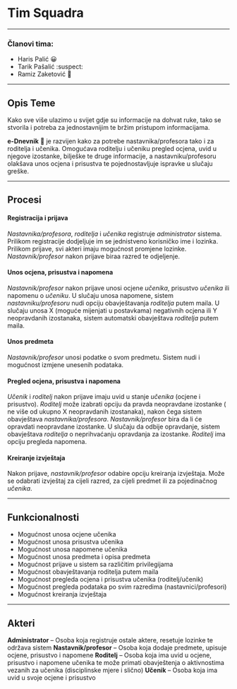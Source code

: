 ﻿# Tim Squadra
***
### Članovi tima:
- Haris Palić :grinning:
- Tarik Pašalić :suspect:
- Ramiz Zaketović :cop:

---

## Opis Teme

Kako sve više ulazimo u svijet gdje su informacije na dohvat ruke, tako se stvorila i potreba za jednostavnijim te bržim pristupom informacijama. 

**e-Dnevnik** :blue_book: je razvijen kako za potrebe nastavnika/profesora tako i za roditelja i učenika. Omogućava roditelju i učeniku pregled ocjena, uvid u njegove izostanke, bilješke te druge informacije, a nastavniku/profesoru olakšava unos ocjena i prisustva te pojednostavljuje ispravke u slučaju greške.

---

## Procesi

#### Registracija i prijava
*Nastavnika/profesora*, *roditelja* i *učenika* registruje *administrator* sistema. Prilikom registracije dodjeljuje im se jednistveno korisničko ime i lozinka. Prilikom prijave, svi akteri imaju mogućnost promjene lozinke. *Nastavnik/profesor* nakon prijave biraa razred te odjeljenje.

#### Unos ocjena, prisustva i napomena
*Nastavnik/profesor* nakon prijave unosi ocjene *učenika*, prisustvo *učenika* ili napomenu o *učeniku*.  U slučaju unosa napomene, sistem *nastavniku/profesoru* nudi opciju obavještavanja *roditelja* putem maila. U slučaju unosa X (moguće mijenjati u postavkama) negativnih ocjena ili Y neopravdanih izostanaka, sistem automatski obavještava *roditelja* putem maila.

#### Unos predmeta
*Nastavnik/profesor* unosi podatke o svom predmetu. Sistem nudi i mogućnost izmjene unesenih podataka.

#### Pregled ocjena, prisustva i napomena
*Učenik* i *roditelj* nakon prijave imaju uvid u stanje *učenika* (ocjene i prisustvo). *Roditelj* može izabrati opciju da pravda neopravdane izostanke ( ne više od ukupno X neopravdanih izostanaka), nakon čega sistem obavještava *nastavnika/profesora*. *Nastavnik/profesor* bira da li će opravdati neopravdane izostanke. U slučaju da odbije opravdanje, sistem obavještava *roditelja* o neprihvaćanju opravdanja za izostanke. *Roditelj* ima opciju pregleda napomena.

#### Kreiranje izvještaja
Nakon prijave, *nastavnik/profesor* odabire opciju kreiranja izvještaja. Može se odabrati izvještaj za cijeli razred, za cijeli predmet ili za pojedinačnog *učenika*. 

---

## Funkcionalnosti

* Mogućnost unosa ocjene učenika
* Mogućnost unosa prisustva učenika
* Mogućnost unosa napomene učenika
* Mogućnost unosa predmeta i opisa predmeta
* Mogućnost prijave u sistem sa različitim privilegijama
* Mogućnost obavještavanja roditelja putem maila
* Mogućnost pregleda ocjena i prisustva učenika (roditelj/učenik)
* Mogućnost pregleda podataka po svim razredima (nastavnici/profesori)
* Mogućnost kreiranja izvještaja

---

## Akteri

**Administrator** – Osoba koja registruje ostale aktere, resetuje lozinke te održava sistem
**Nastavnik/profesor** – Osoba koja dodaje predmete, upisuje ocjene, prisustvo i napomene
**Roditelj** – Osoba koja ima uvid u ocjene, prisustvo i napomene učenika te može primati obavještenja o aktivnostima vezanih za učenika (disciplinske mjere i slično)
**Učenik** – Osoba koja ima uvid u svoje ocjene i prisustvo
